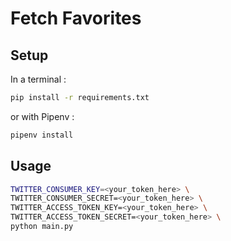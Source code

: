 # Fetch Favorites

## Setup

In a terminal :

```bash
pip install -r requirements.txt
```

or with Pipenv :

```bash
pipenv install
```

## Usage

```bash
TWITTER_CONSUMER_KEY=<your_token_here> \
TWITTER_CONSUMER_SECRET=<your_token_here> \
TWITTER_ACCESS_TOKEN_KEY=<your_token_here> \
TWITTER_ACCESS_TOKEN_SECRET=<your_token_here> \
python main.py
```
